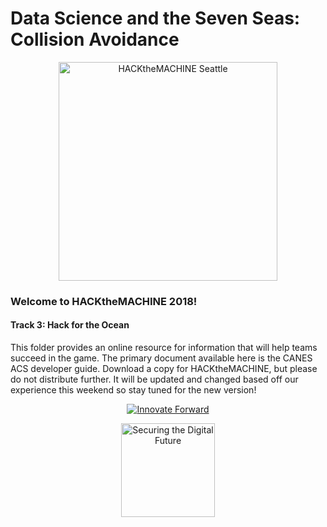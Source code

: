 # Data Science and the Seven Seas: Collision Avoidance

<p align="center">
  <img src="https://static1.squarespace.com/static/596d24cd4402430bb863ffad/t/5b41e62603ce641f98f2e3cd/1536741696061/?format=1500w" width="350" title="HACKtheMACHINE Seattle">
</p>

### Welcome to HACKtheMACHINE 2018!

#### Track 3: Hack for the Ocean

This folder provides an online resource for information that will help teams succeed in the game.  The primary document available here is the CANES ACS developer guide.  Download a copy for HACKtheMACHINE, but please do not distribute further.  It will be updated and changed based off our experience this weekend so stay tuned for the new version!


  <p align="center">
        <a href="https://boozallen.com">
        <img src="https://upload.wikimedia.org/wikipedia/commons/thumb/8/83/Booz_Allen_Hamilton_logo.svg/320px-Booz_Allen_Hamilton_logo.svg.png" title="Innovate Forward">
        </a>
  </p>
<p align="center">
        <a href="https://fathom5.co">
        <img src="https://static.wixstatic.com/media/3d35e8_2d9eb95a4abe4869afafbf51d29038dc~mv2.png/v1/fill/w_288,h_60,al_c,usm_0.66_1.00_0.01/3d35e8_2d9eb95a4abe4869afafbf51d29038dc~mv2.png" width="150" title="Securing the Digital Future">
        </a>
  </p>

